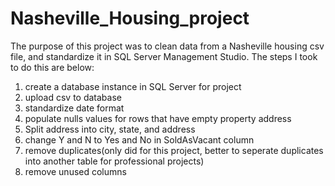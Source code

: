 # Nasheville_Housing_project

The purpose of this project was to clean data from a  Nasheville housing csv file, and standardize it in SQL Server Management Studio. 
The steps I took to do this are below:

  1. create a database instance in SQL Server for project
  2. upload csv to database
  3. standardize date format
  4. populate nulls values for rows that have empty property address
  5. Split address into city, state, and address
  6. change Y and N to Yes and No in SoldAsVacant column
  7. remove duplicates(only did for this project, better to seperate duplicates into another table for professional projects)
  8. remove unused columns
